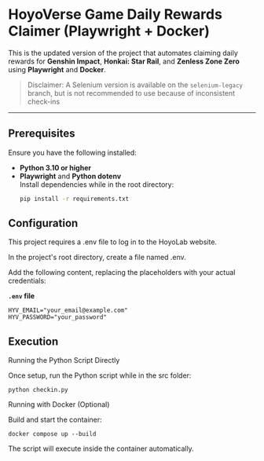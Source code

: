 # HoyoVerse Game Daily Rewards Claimer (Playwright + Docker)

This is the updated version of the project that automates claiming daily rewards for 
**Genshin Impact**, **Honkai: Star Rail**, and **Zenless Zone Zero** using **Playwright** 
and **Docker**.  

> Disclaimer: A Selenium version is available on the `selenium-legacy` branch, but is not recommended to use because of inconsistent check-ins

---

## Prerequisites

Ensure you have the following installed:

- **Python 3.10 or higher**  
- **Playwright** and **Python dotenv**  
  Install dependencies while in the root directory:
  ```sh
  pip install -r requirements.txt

## Configuration

This project requires a .env file to log in to the HoyoLab website.

In the project's root directory, create a file named .env.

Add the following content, replacing the placeholders with your actual credentials:

**`.env` file**
```
HYV_EMAIL="your_email@example.com"
HYV_PASSWORD="your_password"
```

## Execution

Running the Python Script Directly

Once setup, run the Python script while in the src folder:

`python checkin.py`

Running with Docker (Optional)

Build and start the container:

`docker compose up --build`


The script will execute inside the container automatically.
